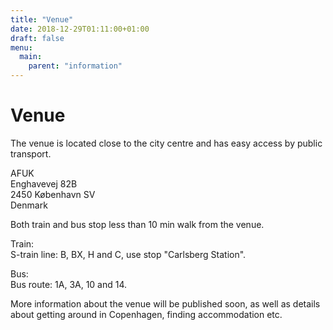 ```yaml
---
title: "Venue"
date: 2018-12-29T01:11:00+01:00
draft: false
menu:
  main:
    parent: "information"
---
```


# Venue

The venue is located close to the city centre and has easy access by public transport.

AFUK<br/>
Enghavevej 82B<br/>
2450 København SV<br/>
Denmark

Both train and bus stop less than 10 min walk from the venue.

Train:<br/>
S-train line: B, BX, H and C, use stop "Carlsberg Station".

Bus:<br/>
Bus route: 1A, 3A, 10 and 14.

More information about the venue will be published soon, as well as details about getting around in Copenhagen, finding accommodation etc.
